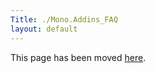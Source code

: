 ```yaml
---
Title: ./Mono.Addins_FAQ
layout: default
---
```


This page has been moved
[here](http://monoaddins.codeplex.com/wikipage?title=FAQ&referringTitle=Documentation).

